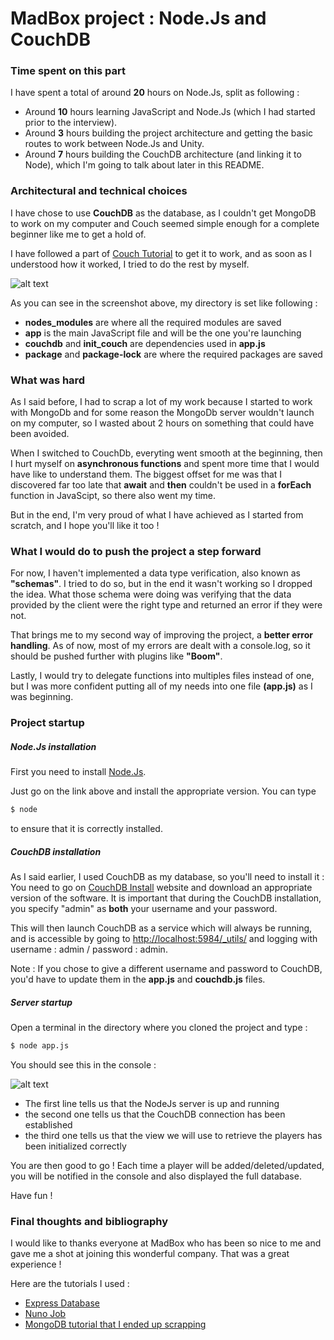 # MadBox project : Node.Js and CouchDB


###  Time spent on this part

I have spent a total of around **20** hours on Node.Js, split as following :
- Around **10** hours learning JavaScript and Node.Js (which I had started prior to the interview).
- Around **3** hours building the project architecture and getting the basic routes to work between Node.Js and Unity.
- Around **7** hours building the CouchDB architecture (and linking it to Node), which I'm going to talk about later in this README.

###  Architectural and technical choices
I have chose to use **CouchDB** as the database, as I couldn't get MongoDB to work on my computer and Couch seemed simple enough for a complete beginner like me to get a hold of. 

I have followed a part of [Couch Tutorial] to get it to work, and as soon as I understood how it worked, I tried to do the rest by myself.

![alt text](https://i.stack.imgur.com/giHlp.png "Image1")

As you can see in the screenshot above, my directory is set like following :
  - **nodes_modules** are where all the required modules are saved
  - **app** is the main JavaScript file and will be the one you're launching
  - **couchdb** and **init_couch** are dependencies used in **app.js**
  - **package** and **package-lock** are where the required packages are saved

### What was hard
As I said before, I had to scrap a lot of my work because I started to work with MongoDb and for some reason the MongoDb server wouldn't launch on my computer, so I wasted about 2 hours on something that could have been avoided.

When I switched to CouchDb, everyting went smooth at the beginning, then I hurt myself on **asynchronous functions** and spent more time that I would have like to understand them. The biggest offset for me was that I discovered far too late that **await** and **then** couldn't be used in a **forEach** function in JavaScipt, so there also went my time. 

But in the end, I'm very proud of what I have achieved as I started from scratch, and I hope you'll like it too !

### What I would do to push the project a step forward

For now, I haven't implemented a data type verification, also known as **"schemas"**. I tried to do so, but in the end it wasn't working so I dropped the idea. What those schema were doing was verifying that the data provided by the client were the right type and returned an error if they were not.

That brings me to my second way of improving the project, a **better error handling**. As of now, most of my errors are dealt with a console.log, so it should be pushed further with plugins like **"Boom"**.

Lastly, I would try to delegate functions into multiples files instead of one, but I was more confident putting all of my needs into one file **(app.js)** as I was beginning.

### Project startup

##### Node.Js installation

First you need to install [Node.Js].

Just go on the link above and install the appropriate version.
You can type 
```sh
$ node
```
to ensure that it is correctly installed.
##### CouchDB installation
As I said earlier, I used CouchDB as my database, so you'll need to install it :
You need to go on [CouchDB Install] website and download an appropriate version of the software.
It is important that during the CouchDB installation, you specify "admin" as **both** your username and your password.

This will then launch CouchDB as a service which will always be running, and is accessible by going to <http://localhost:5984/_utils/> and logging with username : admin / password : admin.

Note : If you chose to give a different username and password to CouchDB, you'd have to update them in the **app.js** and **couchdb.js** files.

##### Server startup
Open a terminal in the directory where you cloned the project and type :

```sh
$ node app.js
```
You should see this in the console : 

![alt text](https://i.stack.imgur.com/kaSCz.png "Image1")
- The first line tells us that the NodeJs server is up and running
- the second one tells us that the CouchDB connection has been established
- the third one tells us that the view we will use to retrieve the players has been initialized correctly

You are then good to go ! 
Each time a player will be added/deleted/updated, you will be notified in the console and also displayed the full database.

Have fun !

### Final thoughts and bibliography

I would like to thanks everyone at MadBox who has been so nice to me and gave me a shot at joining this wonderful company.
That was a great experience !

Here are the tutorials I used :
- [Express Database]
- [Nuno Job]
- [MongoDB tutorial that I ended up scrapping]

[//]: #
   [Node.Js]: <https://nodejs.org/en/>
   [Couch Tutorial]: <https://medium.com/yld-blog/node-js-databases-using-couchdb-5135f6f45dc1>
   [CouchDB Install]: <https://couchdb.apache.org/>
   [Express database]: <https://expressjs.com/fr/guide/database-integration.html>
   [MongoDB tutorial that I ended up scrapping]: <https://medium.com/@dinyangetoh/how-to-build-simple-restful-api-with-nodejs-expressjs-and-mongodb-99348012925d>
   [Nuno Job]: <https://writings.nunojob.com/2012/07/How-To-Update-A-Document-With-Nano-The-CouchDB-Client-for-Node.js.html>
   

   
